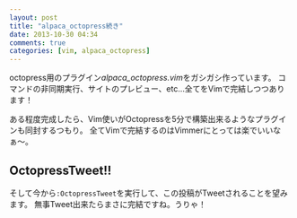 ```yaml
---
layout: post
title: "alpaca_octopress続き"
date: 2013-10-30 04:34
comments: true
categories: [vim, alpaca_octopress]
---
```


octopress用のプラグイン*alpaca_octopress.vim*をガシガシ作っています。
コマンドの非同期実行、サイトのプレビュー、etc...全てをVimで完結しつつあります！

ある程度完成したら、Vim使いがOctopressを5分で構築出来るようなプラグインも同封するつもり。
全てVimで完結するのはVimmerにとっては楽でいいなぁ〜。


## OctopressTweet!!

そして今から`:OctopressTweet`を実行して、この投稿がTweetされることを望みます。
無事Tweet出来たらまさに完結ですね。うりゃ！

